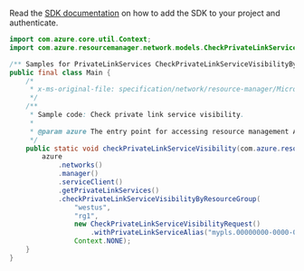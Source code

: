 Read the [SDK documentation](https://github.com/Azure/azure-sdk-for-java/blob/azure-resourcemanager_2.14.0/sdk/resourcemanager/azure-resourcemanager/README.md) on how to add the SDK to your project and authenticate.

```java
import com.azure.core.util.Context;
import com.azure.resourcemanager.network.models.CheckPrivateLinkServiceVisibilityRequest;

/** Samples for PrivateLinkServices CheckPrivateLinkServiceVisibilityByResourceGroup. */
public final class Main {
    /*
     * x-ms-original-file: specification/network/resource-manager/Microsoft.Network/stable/2021-05-01/examples/CheckPrivateLinkServiceVisibilityByResourceGroup.json
     */
    /**
     * Sample code: Check private link service visibility.
     *
     * @param azure The entry point for accessing resource management APIs in Azure.
     */
    public static void checkPrivateLinkServiceVisibility(com.azure.resourcemanager.AzureResourceManager azure) {
        azure
            .networks()
            .manager()
            .serviceClient()
            .getPrivateLinkServices()
            .checkPrivateLinkServiceVisibilityByResourceGroup(
                "westus",
                "rg1",
                new CheckPrivateLinkServiceVisibilityRequest()
                    .withPrivateLinkServiceAlias("mypls.00000000-0000-0000-0000-000000000000.azure.privatelinkservice"),
                Context.NONE);
    }
}
```
